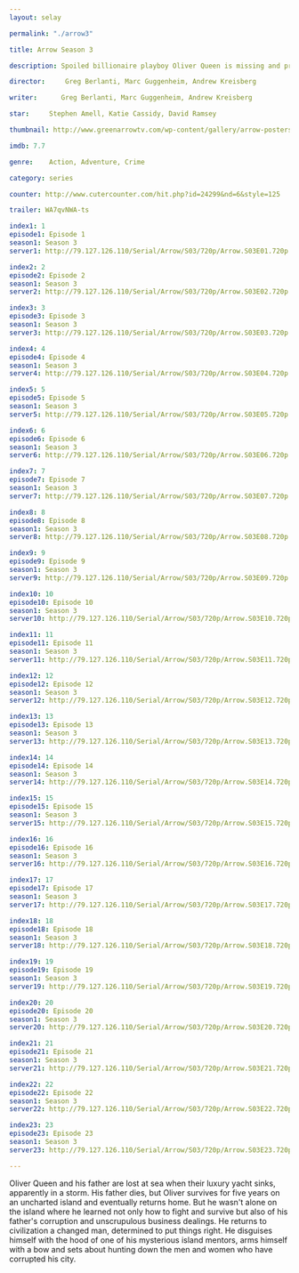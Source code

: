 ```yaml
---
layout: selay

permalink: "./arrow3"

title: Arrow Season 3

description: Spoiled billionaire playboy Oliver Queen is missing and presumed dead when his yacht is lost at sea. He returns five years later a changed man, determined to clean up the city as a hooded vigilante armed with a bow.

director:     Greg Berlanti, Marc Guggenheim, Andrew Kreisberg

writer:      Greg Berlanti, Marc Guggenheim, Andrew Kreisberg

star:     Stephen Amell, Katie Cassidy, David Ramsey

thumbnail: http://www.greenarrowtv.com/wp-content/gallery/arrow-posters/arrowposternew1.jpg

imdb: 7.7

genre:    Action, Adventure, Crime 

category: series

counter: http://www.cutercounter.com/hit.php?id=24299&nd=6&style=125

trailer: WA7qvNWA-ts

index1: 1
episode1: Episode 1
season1: Season 3
server1: http://79.127.126.110/Serial/Arrow/S03/720p/Arrow.S03E01.720p.mkv

index2: 2
episode2: Episode 2
season1: Season 3
server2: http://79.127.126.110/Serial/Arrow/S03/720p/Arrow.S03E02.720p.mkv

index3: 3
episode3: Episode 3
season1: Season 3
server3: http://79.127.126.110/Serial/Arrow/S03/720p/Arrow.S03E03.720p.mkv

index4: 4
episode4: Episode 4
season1: Season 3
server4: http://79.127.126.110/Serial/Arrow/S03/720p/Arrow.S03E04.720p.mkv

index5: 5
episode5: Episode 5
season1: Season 3
server5: http://79.127.126.110/Serial/Arrow/S03/720p/Arrow.S03E05.720p.mkv

index6: 6
episode6: Episode 6
season1: Season 3
server6: http://79.127.126.110/Serial/Arrow/S03/720p/Arrow.S03E06.720p.mkv

index7: 7
episode7: Episode 7
season1: Season 3
server7: http://79.127.126.110/Serial/Arrow/S03/720p/Arrow.S03E07.720p.mkv

index8: 8
episode8: Episode 8
season1: Season 3
server8: http://79.127.126.110/Serial/Arrow/S03/720p/Arrow.S03E08.720p.mkv

index9: 9
episode9: Episode 9
season1: Season 3
server9: http://79.127.126.110/Serial/Arrow/S03/720p/Arrow.S03E09.720p.mkv

index10: 10
episode10: Episode 10
season1: Season 3
server10: http://79.127.126.110/Serial/Arrow/S03/720p/Arrow.S03E10.720p.mkv

index11: 11
episode11: Episode 11
season1: Season 3
server11: http://79.127.126.110/Serial/Arrow/S03/720p/Arrow.S03E11.720p.mkv

index12: 12
episode12: Episode 12
season1: Season 3
server12: http://79.127.126.110/Serial/Arrow/S03/720p/Arrow.S03E12.720p.mkv

index13: 13
episode13: Episode 13
season1: Season 3
server13: http://79.127.126.110/Serial/Arrow/S03/720p/Arrow.S03E13.720p.mkv

index14: 14
episode14: Episode 14
season1: Season 3
server14: http://79.127.126.110/Serial/Arrow/S03/720p/Arrow.S03E14.720p.mkv

index15: 15
episode15: Episode 15
season1: Season 3
server15: http://79.127.126.110/Serial/Arrow/S03/720p/Arrow.S03E15.720p.mkv

index16: 16
episode16: Episode 16
season1: Season 3
server16: http://79.127.126.110/Serial/Arrow/S03/720p/Arrow.S03E16.720p.mkv

index17: 17
episode17: Episode 17
season1: Season 3
server17: http://79.127.126.110/Serial/Arrow/S03/720p/Arrow.S03E17.720p.mkv

index18: 18
episode18: Episode 18
season1: Season 3
server18: http://79.127.126.110/Serial/Arrow/S03/720p/Arrow.S03E18.720p.mkv

index19: 19
episode19: Episode 19
season1: Season 3
server19: http://79.127.126.110/Serial/Arrow/S03/720p/Arrow.S03E19.720p.mkv

index20: 20
episode20: Episode 20
season1: Season 3
server20: http://79.127.126.110/Serial/Arrow/S03/720p/Arrow.S03E20.720p.mkv

index21: 21
episode21: Episode 21
season1: Season 3
server21: http://79.127.126.110/Serial/Arrow/S03/720p/Arrow.S03E21.720p.mkv

index22: 22
episode22: Episode 22
season1: Season 3
server22: http://79.127.126.110/Serial/Arrow/S03/720p/Arrow.S03E22.720p.mkv

index23: 23
episode23: Episode 23
season1: Season 3
server23: http://79.127.126.110/Serial/Arrow/S03/720p/Arrow.S03E23.720p.mkv

---
```


Oliver Queen and his father are lost at sea when their luxury yacht sinks, apparently in a storm. His father dies, but Oliver survives for five years on an uncharted island and eventually returns home. But he wasn't alone on the island where he learned not only how to fight and survive but also of his father's corruption and unscrupulous business dealings. He returns to civilization a changed man, determined to put things right. He disguises himself with the hood of one of his mysterious island mentors, arms himself with a bow and sets about hunting down the men and women who have corrupted his city.